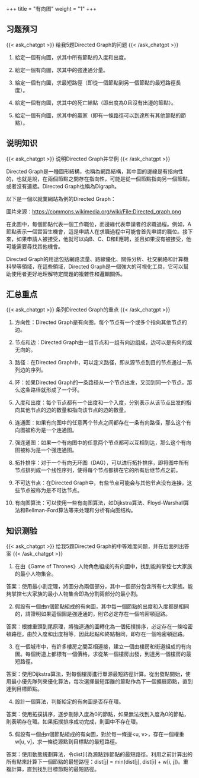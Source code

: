 +++
title = "有向图"
weight = "1"
+++
## 习题预习
{{< ask_chatgpt >}}
给我5题Directed Graph的问题
{{< /ask_chatgpt >}}



1. 給定一個有向圖，求其中所有節點的入度和出度。

2. 給定一個有向圖，求其中的強連通分量。

3. 給定一個有向圖，求最短路徑（即從一個節點到另一個節點的最短路徑長度）。

4. 給定一個有向圖，求其中的死亡結點（即出度為0且沒有出邊的節點）。

5. 給定一個有向圖，求其中的贏家（即有一條路徑可以到達所有其他節點的節點）。   

## 说明知识
{{< ask_chatgpt >}}
说明Directed Graph并举例
{{< /ask_chatgpt >}}



Directed Graph是一種圖形結構，也稱為網路結構，其中圖的邊線是有指向性的，也就是說，在兩個節點之間存在指向性，可能是從一個節點指向另一個節點，或者沒有連接。Directed Graph也稱為Digraph。

以下是一個以就業網站為例的Directed Graph：

圖片來源：https://commons.wikimedia.org/wiki/File:Directed_graph.png

在此圖中，每個節點代表一個工作職位，而邊緣代表申請者的求職過程。例如，A節點表示一個實習生機會，這是申請人在求職過程中可能會首先申請的職位。接下來，如果申請人被接受，他就可以向B、C、D和E應聘，並且如果沒有被接受，他可能需要尋找其他機會。

Directed Graph的用途包括網路流量、路線優化、關係分析、社交網絡和計算機科學等領域，在這些領域，Directed Graph是一個強大的可視化工具，它可以幫助使用者更好地理解特定問題的複雜性和邏輯關係。   

## 汇总重点
{{< ask_chatgpt >}}
条列Directed Graph的重点
{{< /ask_chatgpt >}}



1. 方向性：Directed Graph是有向图，每个节点有一个或多个指向其他节点的边。

2. 节点和边：Directed Graph由一组节点和一组有向边组成，边可以是有向的或无向的。

3. 路径：在Directed Graph中，可以定义路径，即从源节点到目的节点通过一系列边的序列。

4. 环：如果Directed Graph的一条路径从一个节点出发，又回到同一个节点，那么这条路径就形成了一个环。

5. 入度和出度：每个节点都有一个出度和一个入度，分别表示从该节点出发的指向其他节点的边的数量和指向该节点的边的数量。

6. 连通图：如果有向图中的任意两个节点之间都存在一条有向路径，那么这个有向图被称为是一个连通图。

7. 强连通图：如果一个有向图中的任意两个节点都可以互相到达，那么这个有向图被称为是一个强连通图。

8. 拓扑排序：对于一个有向无环图（DAG），可以进行拓扑排序，即将图中所有节点排列成一个线性序列，使得每个节点都排在它的所有后继节点之前。

9. 不可达节点：在Directed Graph中，有些节点可能会与其他节点没有连接，这些节点被称为是不可达节点。

10. 有向图算法：可以使用一些有向图算法，如Dijkstra算法、Floyd-Warshall算法和Bellman-Ford算法等来处理和分析有向图结构。   

## 知识测验
{{< ask_chatgpt >}}
给我5题Directed Graph的中等难度问题，并在后面列出答案
{{< /ask_chatgpt >}}



1. 在由《Game of Thrones》人物角色組成的有向圖中，找到能夠掌控七大家族的最小人物集合。

答案：使用最小割定理，將圖分為兩個部分，其中一個部分包含所有七大家族。能夠掌控七大家族的最小人物集合即為分割兩部分的最小割。

2. 假設有一個由n個節點組成的有向圖，其中每一個節點的出度和入度都是相同的，請證明如果這個圖是強連通的，則它必定存在一個哈密頓迴路。

答案：根據重頭到尾原理，將強連通的圖轉化為一個拓撲排序，必定存在一條哈密頓路徑。由於入度和出度相等，因此起點和終點相同，即存在一個哈密頓迴路。

3. 在一個城市中，有許多樓房之間互相連接，建立一個由樓房和街道組成的有向圖。每個街道上都標有一個價格，求從某一個樓房出發，到達另一個樓房的最短路徑。

答案：使用Dijkstra算法，對每個樓房進行單源最短路徑計算。從出發點開始，使用最小優先隊列來優化算法，每次選擇最短距離的節點作為下一個擴展節點，直到達到目標節點。

4. 設計一個算法，判斷給定的有向圖是否存在環。

答案：使用拓撲排序，逐步刪除入度為0的節點，如果無法找到入度為0的節點，則表明存在環。如果拓撲排序成功完成，則圖中不存在環。

5. 假設有一個由n個節點組成的有向圖，對於每一條邊<u, v>，存在一個權重w[u, v]，求一條從源點到目標點的最短路徑。

答案：使用動態規劃算法，令dist[i]為源點到i節點的最短路徑。利用之前計算出的所有點來計算下一個節點的最短路徑：dist[j] = min(dist[j], dist[i] + w[i, j])。重複計算，直到找到目標節點的最短路徑。   

